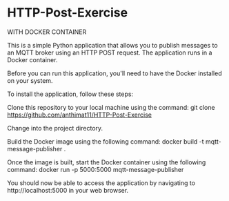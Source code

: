 # HTTP-Post-Exercise
WITH DOCKER CONTAINER

This is a simple Python application that allows you to publish messages to an MQTT broker using an HTTP POST request. The application runs in a Docker container.

Before you can run this application, you'll need to have the Docker installed on your system.

To install the application, follow these steps:

Clone this repository to your local machine using the command:
git clone https://github.com/anthimat11/HTTP-Post-Exercise

Change into the project directory.

Build the Docker image using the following command:
docker build -t mqtt-message-publisher .

Once the image is built, start the Docker container using the following command:
docker run -p 5000:5000 mqtt-message-publisher

You should now be able to access the application by navigating to http://localhost:5000 in your web browser.
